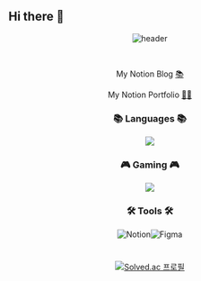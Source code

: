 ## Hi there 👋

 <div align="center">
   
![header](https://capsule-render.vercel.app/api?type=waving&color=auto&height=200&section=header&text=Lee%20Byeongchan&animation=fadeIn&fontSize=90&fontAlignY=40)

</br>

<!--
![Anurag's GitHub stats](https://github-readme-stats.vercel.app/api?username=Byeongchan&theme=tokyonight&show_icons=true)

</br>

![Top Langs](https://github-readme-stats.vercel.app/api/top-langs/?username=Byeongchan&layout=compact&theme=tokyonight)

-->

My Notion Blog
[📚](https://www.notion.so/3e02925ec2bf49069f6032747b2d642d?p=a6ef0c712f70415b968d4e560cff3f61&pm=c)
</br>

My Notion Portfolio
[🙋‍♂️](https://www.notion.so/3e02925ec2bf49069f6032747b2d642d)

<h3 align="center"><b>📚 Languages 📚</b></h3>
<img src="https://img.shields.io/badge/c%23-%23239120.svg?style=for-the-badge&logo=c-sharp&logoColor=white"/>
</br>

<h3 align="center"><b>🎮 Gaming 🎮</b></h3>
<img src="https://img.shields.io/badge/unity-%23000000.svg?style=for-the-badge&logo=unity&logoColor=white"/>

<h3 align="center"><b>🛠 Tools 🛠</b></h3>

![Notion](https://img.shields.io/badge/Notion-%23000000.svg?style=for-the-badge&logo=notion&logoColor=white)![Figma](https://img.shields.io/badge/figma-%23F24E1E.svg?style=for-the-badge&logo=figma&logoColor=white)

#

[![Solved.ac
프로필](http://mazassumnida.wtf/api/v2/generate_badge?boj=bychan99)](https://solved.ac/bychan99)

</div>

<!--
**Byeongchan99/Byeongchan99** is a ✨ _special_ ✨ repository because its `README.md` (this file) appears on your GitHub profile.

Here are some ideas to get you started:

- 🔭 I’m currently working on ...
- 🌱 I’m currently learning ...
- 👯 I’m looking to collaborate on ...
- 🤔 I’m looking for help with ...
- 💬 Ask me about ...
- 📫 How to reach me: ...
- 😄 Pronouns: ...
- ⚡ Fun fact: ...
-->
